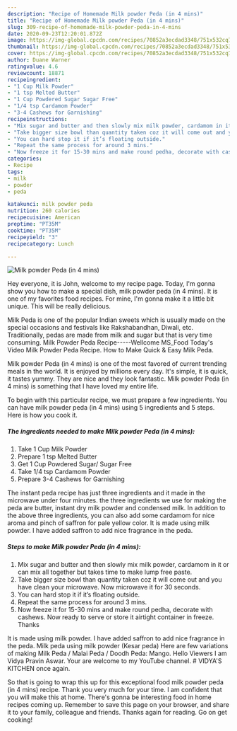 ```yaml
---
description: "Recipe of Homemade Milk powder Peda (in 4 mins)"
title: "Recipe of Homemade Milk powder Peda (in 4 mins)"
slug: 309-recipe-of-homemade-milk-powder-peda-in-4-mins
date: 2020-09-23T12:20:01.872Z
image: https://img-global.cpcdn.com/recipes/70852a3ecdad3348/751x532cq70/milk-powder-peda-in-4-mins-recipe-main-photo.jpg
thumbnail: https://img-global.cpcdn.com/recipes/70852a3ecdad3348/751x532cq70/milk-powder-peda-in-4-mins-recipe-main-photo.jpg
cover: https://img-global.cpcdn.com/recipes/70852a3ecdad3348/751x532cq70/milk-powder-peda-in-4-mins-recipe-main-photo.jpg
author: Duane Warner
ratingvalue: 4.6
reviewcount: 18871
recipeingredient:
- "1 Cup Milk Powder"
- "1 tsp Melted Butter"
- "1 Cup Powdered Sugar Sugar Free"
- "1/4 tsp Cardamom Powder"
- "3-4 Cashews for Garnishing"
recipeinstructions:
- "Mix sugar and butter and then slowly mix milk powder, cardamom in it or can mix all together but takes time to make lump free paste."
- "Take bigger size bowl than quantity taken coz it will come out and you have clean your microwave. Now microwave it for 30 seconds."
- "You can hard stop it if it’s floating outside."
- "Repeat the same process for around 3 mins."
- "Now freeze it for 15-30 mins and make round pedha, decorate with cashews. Now ready to serve or store it airtight container in freeze. Thanks"
categories:
- Recipe
tags:
- milk
- powder
- peda

katakunci: milk powder peda 
nutrition: 260 calories
recipecuisine: American
preptime: "PT35M"
cooktime: "PT35M"
recipeyield: "3"
recipecategory: Lunch

---
```



![Milk powder Peda (in 4 mins)](https://img-global.cpcdn.com/recipes/70852a3ecdad3348/751x532cq70/milk-powder-peda-in-4-mins-recipe-main-photo.jpg)

Hey everyone, it is John, welcome to my recipe page. Today, I'm gonna show you how to make a special dish, milk powder peda (in 4 mins). It is one of my favorites food recipes. For mine, I'm gonna make it a little bit unique. This will be really delicious.

Milk Peda is one of the popular Indian sweets which is usually made on the special occasions and festivals like Rakshabandhan, Diwali, etc. Traditionally, pedas are made from milk and sugar but that is very time consuming. Milk Powder Peda Recipe-----Wellcome MS_Food Today&#39;s Video Milk Powder Peda Recipe. How to Make Quick &amp; Easy Milk Peda.

Milk powder Peda (in 4 mins) is one of the most favored of current trending meals in the world. It is enjoyed by millions every day. It's simple, it is quick, it tastes yummy. They are nice and they look fantastic. Milk powder Peda (in 4 mins) is something that I have loved my entire life.


To begin with this particular recipe, we must prepare a few ingredients. You can have milk powder peda (in 4 mins) using 5 ingredients and 5 steps. Here is how you cook it.

<!--inarticleads1-->

##### The ingredients needed to make Milk powder Peda (in 4 mins):

1. Take 1 Cup Milk Powder
1. Prepare 1 tsp Melted Butter
1. Get 1 Cup Powdered Sugar/ Sugar Free
1. Take 1/4 tsp Cardamom Powder
1. Prepare 3-4 Cashews for Garnishing


The instant peda recipe has just three ingredients and it made in the microwave under four minutes. the three ingredients we use for making the peda are butter, instant dry milk powder and condensed milk. In addition to the above three ingredients, you can also add some cardamom for nice aroma and pinch of saffron for pale yellow color. It is made using milk powder. I have added saffron to add nice fragrance in the peda. 

<!--inarticleads2-->

##### Steps to make Milk powder Peda (in 4 mins):

1. Mix sugar and butter and then slowly mix milk powder, cardamom in it or can mix all together but takes time to make lump free paste.
1. Take bigger size bowl than quantity taken coz it will come out and you have clean your microwave. Now microwave it for 30 seconds.
1. You can hard stop it if it’s floating outside.
1. Repeat the same process for around 3 mins.
1. Now freeze it for 15-30 mins and make round pedha, decorate with cashews. Now ready to serve or store it airtight container in freeze. Thanks


It is made using milk powder. I have added saffron to add nice fragrance in the peda. Milk peda using milk powder (Kesar peda) Here are few variations of making Milk Peda / Malai Peda / Doodh Peda: Mango. Hello Viewers I am Vidya Pravin Aswar. Your are welcome to my YouTube channel. # VIDYA&#39;S KITCHEN once again. 

So that is going to wrap this up for this exceptional food milk powder peda (in 4 mins) recipe. Thank you very much for your time. I am confident that you will make this at home. There's gonna be interesting food in home recipes coming up. Remember to save this page on your browser, and share it to your family, colleague and friends. Thanks again for reading. Go on get cooking!
